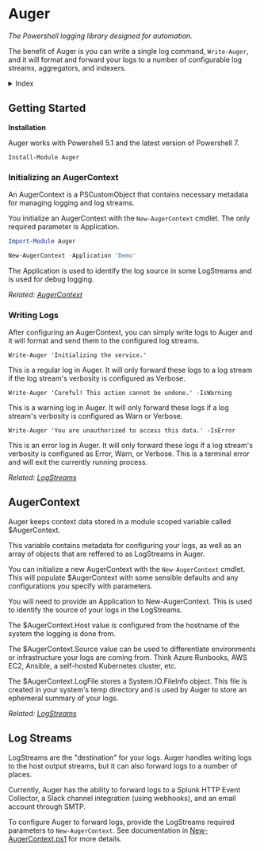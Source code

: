 # Auger

*The Powershell logging library designed for automation.*

The benefit of Auger is you can write a single log command, `Write-Auger`, and it will format and forward your logs to a number of configurable log streams, aggregators, and indexers.

<!-- {{{ TOC-->
<details>
<summary>Index</summary>

1. [Getting Started](#getting-started)\
    1a. [Initializing an AugerContext](#initializing-an-augercontext)\
    1b. [Writing Logs](#writing-logs)
2. [AugerContext](#augercontext)
3. [Log Streams](#log-streams)

</details>
<!-- }}} -->

## Getting Started

**Installation**

Auger works with  Powershell 5.1 and the latest version of Powershell 7.

`Install-Module Auger`

### Initializing an AugerContext

An AugerContext is a PSCustomObject that contains necessary metadata for managing logging and log streams.

You initialize an AugerContext with the `New-AugerContext` cmdlet. The only required parameter is Application.

```powershell
Import-Module Auger

New-AugerContext -Application 'Demo'
```

The Application is used to identify the log source in some LogStreams and is used for debug logging.

*Related: [AugerContext](#augercontext)*

### Writing Logs

After configuring an AugerContext, you can simply write logs to Auger and it will format and send them to the configured log streams. 

`Write-Auger 'Initializing the service.'`

This is a regular log in Auger. It will only forward these logs to a log stream if the log stream's verbosity is configured as Verbose.

`Write-Auger 'Careful! This action cannot be undone.' -IsWarning`

This is a warning log in Auger. It will only forward these logs if a log stream's verbosity is configured as Warn or Verbose.

`Write-Auger 'You are unauthorized to access this data.' -IsError`

This is an error log in Auger. It will only forward these logs if a log stream's verbosity is configured as Error, Warn, or Verbose. This is a terminal error and will exit the currently running process.

*Related: [LogStreams](#log-streams)*

## AugerContext

Auger keeps context data stored in a module scoped variable called $AugerContext.

This variable contains metadata for configuring your logs, as well as an array of objects that are reffered to as LogStreams in Auger.

You can initialize a new AugerContext with the `New-AugerContext` cmdlet. This will populate $AugerContext with some sensible defaults and any configurations you specify with parameters.

You will need to provide an Application to New-AugerContext. This is used to identify the source of your logs in the LogStreams.

The $AugerContext.Host value is configured from the hostname of the system the logging is done from.

The $AugerContext.Source value can be used to differentiate environments or infrastructure your logs are coming from. Think Azure Runbooks, AWS EC2, Ansible, a self-hosted Kubernetes cluster, etc.

The $AugerContext.LogFile stores a System.IO.FileInfo object. This file is created in your system's temp directory and is used by Auger to store an ephemeral summary of your logs.

*Related: [LogStreams](#log-streams)*

## Log Streams

LogStreams are the "destination" for your logs. Auger handles writing logs to the host output streams, but it can also forward logs to a number of places.

Currently, Auger has the ability to forward logs to a Splunk HTTP Event Collector, a Slack channel integration (using webhooks), and an email account through SMTP.

To configure Auger to forward logs, provide the LogStreams required parameters to `New-AugerContext`. See documentation in [New-AugerContext.ps1](./Auger/Public/New-AugerContext.ps1) for more details.
